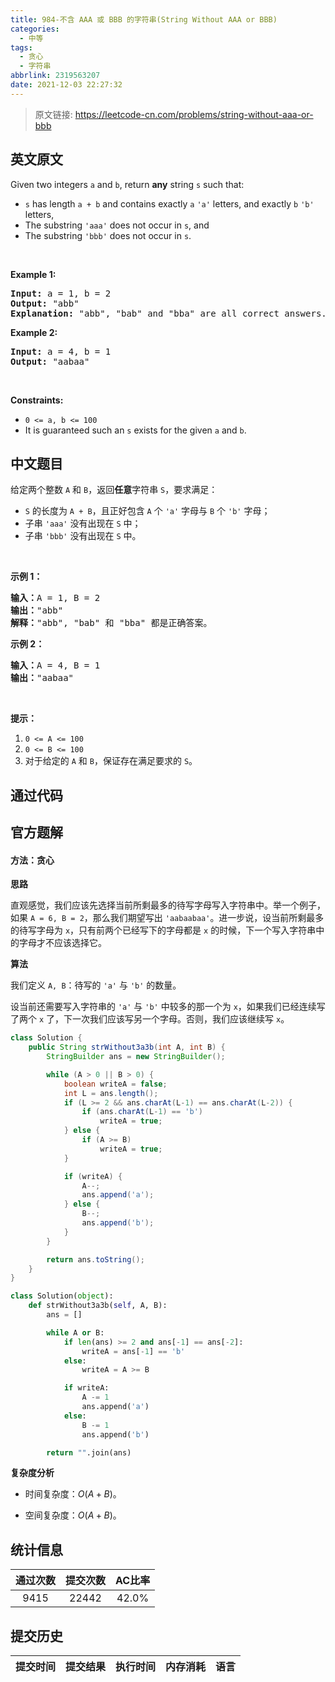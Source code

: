```yaml
---
title: 984-不含 AAA 或 BBB 的字符串(String Without AAA or BBB)
categories:
  - 中等
tags:
  - 贪心
  - 字符串
abbrlink: 2319563207
date: 2021-12-03 22:27:32
---
```


> 原文链接: https://leetcode-cn.com/problems/string-without-aaa-or-bbb


## 英文原文
<div><p>Given two integers <code>a</code> and <code>b</code>, return <strong>any</strong> string <code>s</code> such that:</p>

<ul>
	<li><code>s</code> has length <code>a + b</code> and contains exactly <code>a</code> <code>&#39;a&#39;</code> letters, and exactly <code>b</code> <code>&#39;b&#39;</code> letters,</li>
	<li>The substring <code>&#39;aaa&#39;</code> does not occur in <code>s</code>, and</li>
	<li>The substring <code>&#39;bbb&#39;</code> does not occur in <code>s</code>.</li>
</ul>

<p>&nbsp;</p>
<p><strong>Example 1:</strong></p>

<pre>
<strong>Input:</strong> a = 1, b = 2
<strong>Output:</strong> &quot;abb&quot;
<strong>Explanation:</strong> &quot;abb&quot;, &quot;bab&quot; and &quot;bba&quot; are all correct answers.
</pre>

<p><strong>Example 2:</strong></p>

<pre>
<strong>Input:</strong> a = 4, b = 1
<strong>Output:</strong> &quot;aabaa&quot;
</pre>

<p>&nbsp;</p>
<p><strong>Constraints:</strong></p>

<ul>
	<li><code>0 &lt;= a, b &lt;= 100</code></li>
	<li>It is guaranteed such an <code>s</code> exists for the given <code>a</code> and <code>b</code>.</li>
</ul>
</div>

## 中文题目
<div><p>给定两个整数&nbsp;<code>A</code>&nbsp;和&nbsp;<code>B</code>，返回<strong>任意</strong>字符串 <code>S</code>，要求满足：</p>

<ul>
	<li><code>S</code> 的长度为&nbsp;<code>A + B</code>，且正好包含&nbsp;<code>A</code>&nbsp;个 <code>&#39;a&#39;</code>&nbsp;字母与&nbsp;<code>B</code>&nbsp;个 <code>&#39;b&#39;</code>&nbsp;字母；</li>
	<li>子串&nbsp;<code>&#39;aaa&#39;</code>&nbsp;没有出现在&nbsp;<code>S</code>&nbsp;中；</li>
	<li>子串&nbsp;<code>&#39;bbb&#39;</code> 没有出现在&nbsp;<code>S</code>&nbsp;中。</li>
</ul>

<p>&nbsp;</p>

<p><strong>示例 1：</strong></p>

<pre><strong>输入：</strong>A = 1, B = 2
<strong>输出：</strong>&quot;abb&quot;
<strong>解释：</strong>&quot;abb&quot;, &quot;bab&quot; 和 &quot;bba&quot; 都是正确答案。
</pre>

<p><strong>示例 2：</strong></p>

<pre><strong>输入：</strong>A = 4, B = 1
<strong>输出：</strong>&quot;aabaa&quot;</pre>

<p>&nbsp;</p>

<p><strong>提示：</strong></p>

<ol>
	<li><code>0 &lt;= A &lt;= 100</code></li>
	<li><code>0 &lt;= B &lt;= 100</code></li>
	<li>对于给定的 <code>A</code> 和 <code>B</code>，保证存在满足要求的 <code>S</code>。</li>
</ol>
</div>

## 通过代码
<RecoDemo>
</RecoDemo>


## 官方题解
#### 方法：贪心

**思路**

直观感觉，我们应该先选择当前所剩最多的待写字母写入字符串中。举一个例子，如果  `A = 6, B = 2`，那么我们期望写出 `'aabaabaa'`。进一步说，设当前所剩最多的待写字母为 `x`，只有前两个已经写下的字母都是 `x` 的时候，下一个写入字符串中的字母才不应该选择它。

**算法**

我们定义 `A, B`：待写的 `'a'` 与 `'b'` 的数量。

设当前还需要写入字符串的 `'a'` 与 `'b'` 中较多的那一个为 `x`，如果我们已经连续写了两个 `x` 了，下一次我们应该写另一个字母。否则，我们应该继续写 `x`。

```java [xe7TWkmP-Java]
class Solution {
    public String strWithout3a3b(int A, int B) {
        StringBuilder ans = new StringBuilder();

        while (A > 0 || B > 0) {
            boolean writeA = false;
            int L = ans.length();
            if (L >= 2 && ans.charAt(L-1) == ans.charAt(L-2)) {
                if (ans.charAt(L-1) == 'b')
                    writeA = true;
            } else {
                if (A >= B)
                    writeA = true;
            }

            if (writeA) {
                A--;
                ans.append('a');
            } else {
                B--;
                ans.append('b');
            }
        }

        return ans.toString();
    }
}
```
```python [xe7TWkmP-Python]
class Solution(object):
    def strWithout3a3b(self, A, B):
        ans = []

        while A or B:
            if len(ans) >= 2 and ans[-1] == ans[-2]:
                writeA = ans[-1] == 'b'
            else:
                writeA = A >= B

            if writeA:
                A -= 1
                ans.append('a')
            else:
                B -= 1
                ans.append('b')

        return "".join(ans)
```


**复杂度分析**

* 时间复杂度：$O(A+B)$。

* 空间复杂度：$O(A+B)$。





## 统计信息
| 通过次数 | 提交次数 | AC比率 |
| :------: | :------: | :------: |
|    9415    |    22442    |   42.0%   |

## 提交历史
| 提交时间 | 提交结果 | 执行时间 |  内存消耗  | 语言 |
| :------: | :------: | :------: | :--------: | :--------: |
